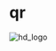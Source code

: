 # qr

![hd_logo](https://user-images.githubusercontent.com/85498186/143673109-2fcdfbc9-7a63-42ca-a01f-ba9e162d40b3.gif)
